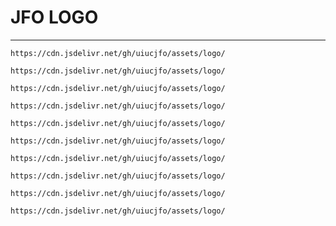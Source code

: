 # JFO LOGO

---

`https://cdn.jsdelivr.net/gh/uiucjfo/assets/logo/`

`https://cdn.jsdelivr.net/gh/uiucjfo/assets/logo/`

`https://cdn.jsdelivr.net/gh/uiucjfo/assets/logo/`

`https://cdn.jsdelivr.net/gh/uiucjfo/assets/logo/`

`https://cdn.jsdelivr.net/gh/uiucjfo/assets/logo/`

`https://cdn.jsdelivr.net/gh/uiucjfo/assets/logo/`

`https://cdn.jsdelivr.net/gh/uiucjfo/assets/logo/`

`https://cdn.jsdelivr.net/gh/uiucjfo/assets/logo/`

`https://cdn.jsdelivr.net/gh/uiucjfo/assets/logo/`

`https://cdn.jsdelivr.net/gh/uiucjfo/assets/logo/`